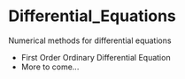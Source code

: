 Differential_Equations
======================

Numerical methods for differential equations

- First Order Ordinary Differential Equation
- More to come...
